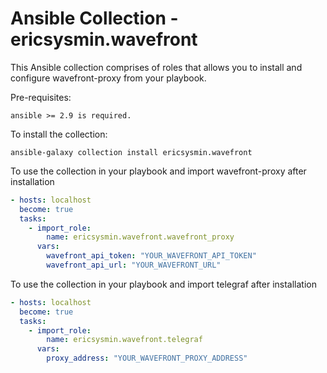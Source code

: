 # Ansible Collection - ericsysmin.wavefront

This Ansible collection comprises of roles that allows you to install and configure wavefront-proxy from your playbook.

Pre-requisites:

```
ansible >= 2.9 is required.
```

To install the collection:

```
ansible-galaxy collection install ericsysmin.wavefront
```

To use the collection in your playbook and import wavefront-proxy after installation

```yaml
- hosts: localhost
  become: true
  tasks:
    - import_role:
        name: ericsysmin.wavefront.wavefront_proxy
      vars:
        wavefront_api_token: "YOUR_WAVEFRONT_API_TOKEN"
        wavefront_api_url: "YOUR_WAVEFRONT_URL"
```

To use the collection in your playbook and import telegraf after installation

```yaml
- hosts: localhost
  become: true
  tasks:
    - import_role:
        name: ericsysmin.wavefront.telegraf
      vars:
        proxy_address: "YOUR_WAVEFRONT_PROXY_ADDRESS"
```
